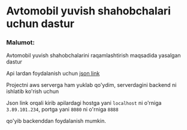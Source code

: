 # Avtomobil yuvish shahobchalari uchun dastur

### Malumot:

Avtomobil yuvish shahobchalarini raqamlashtirish maqsadida yasalgan dastur

Api lardan foydalanish uchun [json link](https://api.postman.com/collections/22851712-c9832f12-4380-4bb3-9b84-c1cfe77e023f?access_key=PMAT-01GP6F4M8GP5RY2QD5PYTEKZ8Y)

Projectni aws serverga ham yuklab qo'ydim, serverdagini backend ni ishlatib ko'rish uchun 

Json link orqali kirib apilardagi 
    hostga yani `localhost` ni o'rniga `3.89.101.234`,
    portga yani `8080` ni o'rniga `8888`

qo'yib backenddan foydalanish mumkin.

